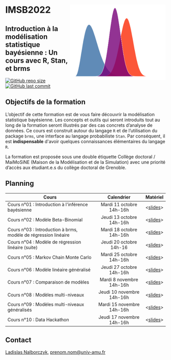 # IMSB2022 <img src="./files/cover.png" align="right" width="300px">

## Introduction à la modélisation statistique bayésienne : Un cours avec R, Stan, et brms

[![GitHub repo size](https://img.shields.io/github/repo-size/lnalborczyk/IMSB2022?color=brightgreen&logo=github)](https://github.com/lnalborczyk/IMSB2022)
[![GitHub last commit](https://img.shields.io/github/last-commit/lnalborczyk/IMSB2022?color=orange&logo=github)](https://github.com/lnalborczyk/IMSB2022)

## Objectifs de la formation

L’objectif de cette formation est de vous faire découvrir la modélisation statistique bayésienne. Les concepts et outils qui seront introduits tout au long de la formation seront illustrés par des cas concrets d’analyse de données. Ce cours est construit autour du langage `R` et de l’utilisation du package `brms`, une interface au langage probabiliste `Stan`. Par conséquent, il est **indispensable** d'avoir quelques connaissances élémentaires du langage `R`.

La formation est proposée sous une double étiquette Collège doctoral / MaiMoSiNE (Maison de la Modélisation et de la Simulation) avec une priorité d’accès aux étudiant.e.s du collège doctoral de Grenoble.

## Planning

| Cours | Calendrier | Matériel |
|-------|:----------:|:--------:|
| Cours n°01 : Introduction à l'inférence bayésienne | Mardi 11 octobre 14h-16h | <[slides]()> |
| Cours n°02 : Modèle Beta-Binomial | Jeudi 13 octobre 14h-16h | <[slides]()> |
| Cours n°03 : Introduction à brms, modèle de régression linéaire | Mardi 18 octobre 14h-16h | <[slides]()> |
| Cours n°04 : Modèle de régression linéaire (suite) | Jeudi 20 octobre 14h-16 | <[slides]()> |
| Cours n°05 : Markov Chain Monte Carlo | Mardi 25 octobre 14h-16h | <[slides]()> |
| Cours n°06 : Modèle linéaire généralisé | Jeudi 27 octobre 14h-16h | <[slides]()> |
| Cours n°07 : Comparaison de modèles | Mardi 8 novembre 14h-16h | <[slides]()> |
| Cours n°08 : Modèles multi-niveaux | Jeudi 10 novembre 14h-16h | <[slides]()> |
| Cours n°09 : Modèles multi-niveaux généralisés | Mardi 15 novembre 14h-16h | <[slides]()> |
| Cours n°10 : Data Hackathon | Jeudi 17 novembre 14h-16h | <[slides]()> |

## Contact

[Ladislas Nalborczyk](https://www.barelysignificant.com), prenom.nom@univ-amu.fr
